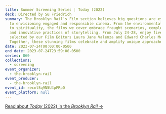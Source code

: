 ```yaml
---
title: Summer Screening Series | Today (2022)
deck: Directed by Su Friedrich
summary: The Brooklyn Rail’s Film section believes big questions are essential
  to envisioning engaged and responsible cinema. From the environmental crisis
  to spirituality, the films we cover embrace fraught scenarios, complex ideas,
  and innovative practices of storytelling. From July 24-28, enjoy five films
  selected by our Film Editors Laura Jane Valenza and Edward Charles Mendez.
  Together, these stunning films celebrate and amplify unique approaches.
date: 2023-07-24T00:00:00-0500
end_date: 2023-07-24T23:59:00-0500
series: 860
collections:
  - screening
event_organizer:
  - the-brooklyn-rail
event_producer:
  - the-brooklyn-rail
event_id: recnlSq9N5U4pFRpD
event_platform: null
---
```

[R﻿ead about *Today* (2022) in the *Brooklyn Rail* →](https://brooklynrail.org/2023/05/film/Su-Friedrichs-Today)